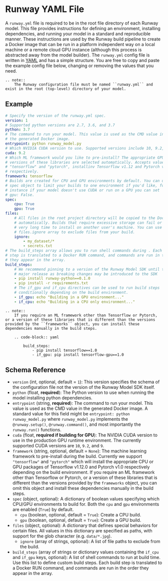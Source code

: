 # Runway YAML File

A `runway.yml` file is required to be in the root file directory of each Runway model. This file provides instructions for defining an environment, installing dependencies, and running your model in a standard and reproducible manner. These instructions are used by the Runway build pipeline to create a Docker image that can be run in a platform independent way on a local machine or a remote cloud GPU instance (although this process is abstracted away from the model builder). The `runway.yml` config file is written in [YAML](https://learnxinyminutes.com/docs/yaml/) and has a simple structure. You are free to copy and paste the example config file below, changing or removing the values that you need.

```eval_rst
.. note::
    The Runway configuration file must be named ``runway.yml`` and exist in the root (top-level) directory of your model.
```

## Example

```yaml
# Specify the version of the runway.yml spec.
version: 1
# Supported python versions are 2.7, 3.6, and 3.7
python: 3.7
# The command to run your model. This value is used as the CMD value in
# the generated Docker image.
entrypoint: python runway_model.py
# Which NVIDIA CUDA version to use. Supported versions include 10, 9.2, and 9.
cuda: 9.2
# Which ML framework would you like to pre-install? The appropriate GPU/CPU
# versions of these libraries are selected automatically. Accepts values
# "tensorflow" and "pytorch", installinv Tensorflow v1.12 and Pytorch v1.0
# respectively.
framework: tensorflow
# Builds are created for CPU and GPU environments by default. You can use the
# spec object to limit your builds to one environment if you'd like, for
# instance if your model doesn't use CUDA or run on a GPU you can set
# gpu: False.
spec:
    cpu: True
    gpu: True
files:
    # All files in the root project directory will be copied to the Docker image
    # automatically. Builds that require excessive storage can fail or take a
    # very long time to install on another user's machine. You can use the
    # files.ignore array to exclude files from your build.
    ignore:
        - my_dataset/*
        - secrets.txt
# The build_steps array allows you to run shell commands during . Each build
# step is translated to a Docker RUN command, and commands are run in the order
# they appear in the array.
build_steps:
    # We recommend pinning to a version of the Runway Model SDK until the first
    # major release as breaking changes may be introduced to the SDK
    - pip install runway-python==0.1.0
    - pip install -r requirements.txt
    # The if_gpu and if_cpu directives can be used to run build steps
    # conditionally depending on the build environment.
    - if_gpu: echo "Building in a GPU environment..."
    - if_cpu: echo "Building in a CPU only environment..."
```

```eval_rst
.. note::
    If you require an ML framework other than Tensorflow or Pytorch, or a version of these libraries that is different than the versions provided by the ``frameworks`` object, you can install these dependencies manually in the build steps.

    .. code-block:: yaml

        build_steps:
            - pip install tensorflow==1.0
            - if_gpu: pip install tensorflow-gpu==1.0
```

## Schema Reference

- `version` (int, optional, default = `1`): This version specifies the schema of the configuration file not the version of the Runway Model SDK itself.
- `python` (float, **required**): The Python version to use when running the model installing python dependencies.
- `entrypoint` (string, **required**): The command to run your model. This value is used as the CMD value in the generated Docker image. A standard value for this field might be `entrypoint: python runway_model.py` where `runway_model.py` implements the `@runway.setup()`, `@runway.command()`, and most importantly the `runway.run()` functions.
- `cuda` (float, **required if building for GPU**): The NVIDIA CUDA version to use in the production GPU runtime environment. The currently supported CUDA versions are `10`, `9.2`, and `9`.
- `framework` (string, optional, default = `None`): The machine learning framework to pre-install during the build. Currently we support `"tensorflow"` and `"pytorch"` which will install the appropriate CPU or GPU packages of Tensorflow v1.12.0 and Pytorch v1.0 respectively depending on the build environment. If you require an ML framework other than Tensorflow or Pytorch, or a version of these libraries that is different than the versions provided by the ``frameworks`` object, you can omit this object and install these dependencies manually in the build steps.
- `spec` (object, optional): A dictionary of boolean values specifying which CPU/GPU environments to build for. Both the `cpu` and `gpu` environments are enabled (`True`) by default.
    - `cpu` (boolean, optional, default = `True`): Create a CPU build.
    - `gpu` (boolean, optional, default = `True`): Create a GPU build.
- `files` (object, optional): A dictionary that defines special behaviors for certain files. All values in this dictionary are specified as paths, with support for the glob character (e.g. `data/*.jpg`).
    - `ignore` (array of strings, optional): A list of file paths to exclude from the build.
- `build_steps` (array of strings or dictionary values containing the `if_cpu` and `if_gpu` keys, optional): A list of shell commands to run at build time. Use this list to define custom build steps. Each build step is translated to a Docker RUN command, and commands are run in the order they appear in the array.
